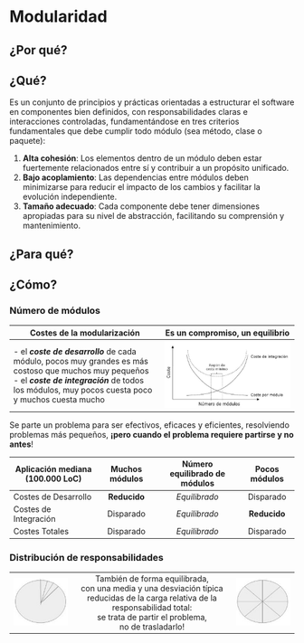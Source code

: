 # Modularidad

## ¿Por qué?

## ¿Qué?

Es un conjunto de principios y prácticas orientadas a estructurar el software en componentes bien definidos, con responsabilidades claras e interacciones controladas, fundamentándose en tres criterios fundamentales que debe cumplir todo módulo (sea método, clase o paquete):

1. **Alta cohesión**: Los elementos dentro de un módulo deben estar fuertemente relacionados entre sí y contribuir a un propósito unificado.
2. **Bajo acoplamiento**: Las dependencias entre módulos deben minimizarse para reducir el impacto de los cambios y facilitar la evolución independiente.
3. **Tamaño adecuado**: Cada componente debe tener dimensiones apropiadas para su nivel de abstracción, facilitando su comprensión y mantenimiento.

## ¿Para qué?

## ¿Cómo?

### Número de módulos

<div align=center>

|Costes de la modularización|Es un compromiso, un equilibrio|
|-|-|
|- el ***coste de desarrollo*** de cada módulo, pocos muy grandes es más costoso que muchos muy pequeños<br>- el ***coste de integración*** de todos los módulos, muy pocos cuesta poco y muchos cuesta mucho|![](/images/compromisosModularizacion.jpg)

</div>

Se parte un problema para ser efectivos, eficaces y eficientes, resolviendo problemas más pequeños, **¡pero cuando el problema requiere partirse y no antes**!

<div align=center>

|Aplicación mediana (100.000 LoC)|Muchos módulos|Número equilibrado de módulos|Pocos módulos
|-|:-:|:-:|:-:|
|Costes de Desarrollo|**Reducido**|*Equilibrado*|Disparado
|Costes de Integración|Disparado|*Equilibrado*|**Reducido**
|Costes Totales|Disparado|*Equilibrado*|Disparado

</div>

### Distribución de responsabilidades

<div align=center>

||||
|-|:-:|-|
|![](/images/modularizacionMalDistribuida.png)|También de forma equilibrada,<br>con una media y una desviación típica<br>reducidas de la carga relativa de la responsabilidad total:<br>se trata de partir el problema,<br>no de trasladarlo!|![](/images/modularizacionBienDistribuida.png)|

</div>

